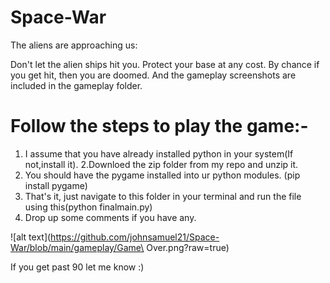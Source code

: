 # Space-War
The aliens are approaching us:

  Don't let the alien ships hit you.
  Protect your base at any cost.
  By chance if you get hit, then you are doomed.
  And the gameplay screenshots are included in the gameplay folder.
  
  
 # Follow the steps to play the game:-
  1. I assume that you have already installed python in your system(If not,install it). 
  2.Downloed the zip folder from my repo and unzip it.
  3. You should have the pygame installed into ur python modules.
  (pip install pygame)
  4. That's it, just navigate to this folder in your terminal and run the file using this(python finalmain.py)
  5. Drop up some comments if you have any.
  
  ![alt text](https://github.com/johnsamuel21/Space-War/blob/main/gameplay/Game\ Over.png?raw=true)
  
  If you get past 90 let me know :)

